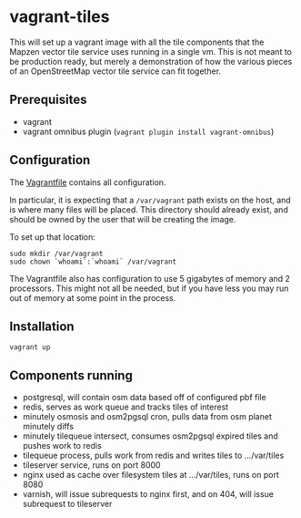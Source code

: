# vagrant-tiles

This will set up a vagrant image with all the tile components that the Mapzen vector tile service uses running in a single vm. This is not meant to be production ready, but merely a demonstration of how the various pieces of an OpenStreetMap vector tile service can fit together.

## Prerequisites

* vagrant
* vagrant omnibus plugin (`vagrant plugin install vagrant-omnibus`)

## Configuration

The [Vagrantfile](Vagrantfile) contains all configuration.

In particular, it is expecting that a `/var/vagrant` path exists on the host, and is where many files will be placed. This directory should already exist, and should be owned by the user that will be creating the image.

To set up that location:

```
sudo mkdir /var/vagrant
sudo chown `whoami`:`whoami` /var/vagrant
```

The Vagrantfile also has configuration to use 5 gigabytes of memory and 2 processors. This might not all be needed, but if you have less you may run out of memory at some point in the process.

## Installation

    vagrant up

## Components running

* postgresql, will contain osm data based off of configured pbf file
* redis, serves as work queue and tracks tiles of interest
* minutely osmosis and osm2pgsql cron, pulls data from osm planet minutely diffs
* minutely tilequeue intersect, consumes osm2pgsql expired tiles and pushes work to redis
* tilequeue process, pulls work from redis and writes tiles to .../var/tiles
* tileserver service, runs on port 8000
* nginx used as cache over filesystem tiles at .../var/tiles, runs on port 8080
* varnish, will issue subrequests to nginx first, and on 404, will issue subrequest to tileserver
